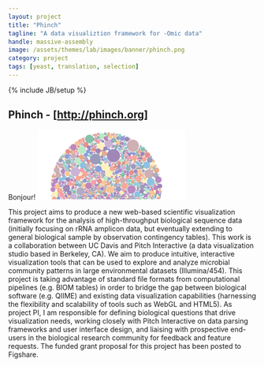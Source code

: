 ```yaml
---
layout: project
title: "Phinch"
tagline: "A data visualiztion framework for -Omic data"
handle: massive-assembly
image: /assets/themes/lab/images/banner/phinch.png
category: project
tags: [yeast, translation, selection]
---
```

{% include JB/setup %}

## Phinch - [http://phinch.org]

Bonjour! <img src="/assets/themes/lab/images/banner/phinch.png" alt="phinch" class="inline" width="300">

This project aims to produce a new web-based scientific visualization framework for the analysis of high-throughput biological sequence data (initially focusing on rRNA amplicon data, but eventually extending to general biological sample by observation contingency tables). This work is a collaboration between UC Davis and Pitch Interactive (a data visualization studio based in Berkeley, CA). We aim to produce intuitive, interactive visualization tools that can be used to explore and analyze microbial community patterns in large environmental datasets (Illumina/454).  This project is taking advantage of standard file formats from computational pipelines (e.g. BIOM tables) in order to bridge the gap between biological software (e.g. QIIME) and existing data visualization capabilities (harnessing the flexibility and scalability of tools such as WebGL and HTML5). As project PI, I am responsible for defining biological questions that drive visualization needs, working closely with Pitch Interactive on data parsing frameworks and user interface design, and liaising with prospective end-users in the biological research community for feedback and feature requests. The funded grant proposal for this project has been posted to Figshare.

[http://phinch.org]:http://phinch.org